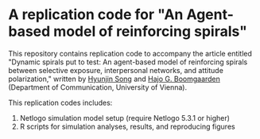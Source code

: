 # A replication code for "An Agent-based model of reinforcing spirals"
This repository contains replication code to accompany the article entitled "Dynamic spirals put to test: An agent-based model of reinforcing spirals between selective
exposure, interpersonal networks, and attitude polarization," written by [Hyunjin Song](https://www.hyunjinsong.com) and [Hajo G. Boomgaarden](https://http://www.hajoboomgaarden.com/Hajo_Boomgaarden/Work.html) (Department of Communication, University of Vienna).

This replication codes includes:

1. Netlogo simulation model setup (require Netlogo 5.3.1 or higher)
2. R scripts for simulation analyses, results, and reproducing figures

